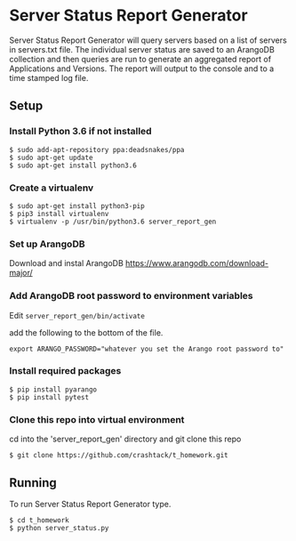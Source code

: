 # Server Status Report Generator
Server Status Report Generator will query servers based on a list of servers in 
servers.txt file. The individual server status are saved to an ArangoDB 
collection and then queries are run to generate an aggregated report of Applications
and Versions. The report will output to the console and to a time stamped log file.

## Setup

### Install Python 3.6 if not installed

```
$ sudo add-apt-repository ppa:deadsnakes/ppa
$ sudo apt-get update
$ sudo apt-get install python3.6
```

### Create a virtualenv
 
```
$ sudo apt-get install python3-pip
$ pip3 install virtualenv
$ virtualenv -p /usr/bin/python3.6 server_report_gen
```

### Set up ArangoDB
Download and instal ArangoDB 
https://www.arangodb.com/download-major/

### Add ArangoDB root password to environment variables
Edit ```server_report_gen/bin/activate```

add the following to the bottom of the file.

```export ARANGO_PASSWORD="whatever you set the Arango root password to"```

### Install required packages
```
$ pip install pyarango
$ pip install pytest
```

### Clone this repo into virtual environment
cd into the 'server_report_gen' directory and git clone this repo

```
$ git clone https://github.com/crashtack/t_homework.git
```

## Running
To run Server Status Report Generator type.

```
$ cd t_homework
$ python server_status.py
```
